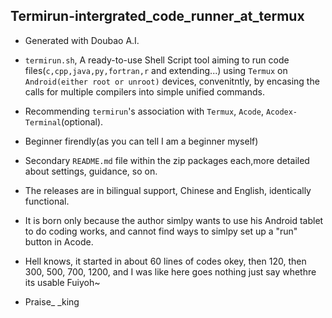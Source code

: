 ## Termirun-intergrated_code_runner_at_termux
- Generated with Doubao A.I.

- `termirun.sh`, A ready-to-use Shell Script tool aiming to run code files(`c,cpp,java,py,fortran,r` and extending...) using `Termux` on `Android(either root or unroot)` devices, convenitntly, by encasing the calls for multiple compilers into simple unified commands.  

- Recommending `termirun`'s association with `Termux`, `Acode`, `Acodex-Terminal`(optional).

- Beginner firendly(as you can tell I am a beginner myself)

- Secondary `README.md` file within the zip packages each,more detailed about settings, guidance, so on.
  
- The releases are in bilingual support, Chinese and English, identically functional.

- It is born only because the author simlpy wants to use his Android tablet to do coding works, and cannot find ways to simlpy set up a "run" button in Acode.

- Hell knows, it started in about 60 lines of codes okey, then 120, then 300, 500, 700, 1200, and I was like here goes nothing just say whethre its usable Fuiyoh~

- Praise_   _king
